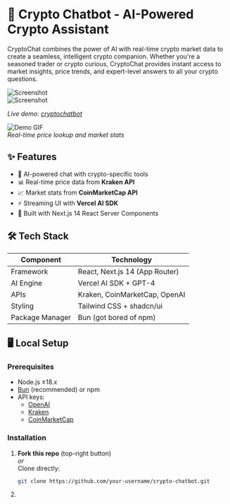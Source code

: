 # 🚀 Crypto Chatbot - AI-Powered Crypto Assistant

CryptoChat combines the power of AI with real-time crypto market data to create a seamless, intelligent crypto companion. Whether you're a seasoned trader or crypto curious, CryptoChat provides instant access to market insights, price trends, and expert-level answers to all your crypto questions.

![Screenshot](.images/screenshot1.png)  
![Screenshot](.images/screenshot2.png)

_Live demo: [cryptochatbot](https://cryptochatbot.vercel.app)_

![Demo GIF](.gifs/walkthrough_cryptochatbot.gif)  
_Real-time price lookup and market stats_

## ✨ Features

- 💬 AI-powered chat with crypto-specific tools
- 📊 Real-time price data from **Kraken API**
- 📈 Market stats from **CoinMarketCap API**
- ⚡ Streaming UI with **Vercel AI SDK**
- 🦾 Built with Next.js 14 React Server Components

## 🛠 Tech Stack

| Component       | Technology                     |
| --------------- | ------------------------------ |
| Framework       | React, Next.js 14 (App Router) |
| AI Engine       | Vercel AI SDK + GPT-4          |
| APIs            | Kraken, CoinMarketCap, OpenAI  |
| Styling         | Tailwind CSS + shadcn/ui       |
| Package Manager | Bun (got bored of npm)         |

## 🖥 Local Setup

### Prerequisites

- Node.js ≥18.x
- [Bun](https://bun.sh/) (recommended) or npm
- API keys:
  - [OpenAI](https://platform.openai.com/api-keys)
  - [Kraken](https://www.kraken.com/features/api)
  - [CoinMarketCap](https://pro.coinmarketcap.com/)

### Installation

1. **Fork this repo** (top-right button)  
   _or_  
   Clone directly:
   ```bash
   git clone https://github.com/your-username/crypto-chatbot.git
   ```

2)
